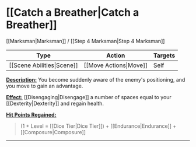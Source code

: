 # [[Catch a Breather|Catch a Breather]]
[[Marksman|Marksman]] / [[Step 4 Marksman|Step 4 Marksman]]

| Type                       | Action                 | Targets |
| -------------------------- | ---------------------- | ------- |
| [[Scene Abilities\|Scene]] | [[Move Actions\|Move]] | Self    |

<u>**Description:**</u> You become suddenly aware of the enemy's positioning, and you move to gain an advantage.

<u>**Effect:**</u> [[Disengaging|Disengage]] a number of spaces equal to your [[Dexterity|Dexterity]] and regain health.


<u>**Hit Points Regained:**</u>
>(1 + Level = [[Dice Tier|Dice Tier]]) + [[Endurance|Endurance]] + [[Composure|Composure]]

---